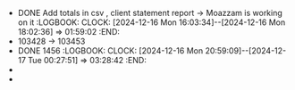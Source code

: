 - DONE Add totals in csv , client statement report -> Moazzam is working on it
  :LOGBOOK:
  CLOCK: [2024-12-16 Mon 16:03:34]--[2024-12-16 Mon 18:02:36] =>  01:59:02
  :END:
- 103428 -> 103453
- DONE 1456
  :LOGBOOK:
  CLOCK: [2024-12-16 Mon 20:59:09]--[2024-12-17 Tue 00:27:51] =>  03:28:42
  :END:
-
-